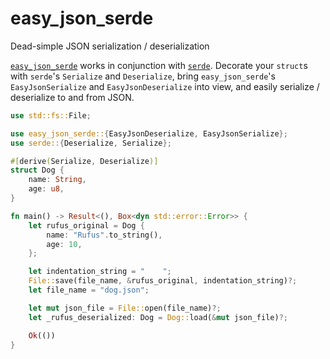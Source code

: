 # easy_json_serde

Dead-simple JSON serialization / deserialization

[`easy_json_serde`](https://crates.io/crates/easy_json_serde) works in
conjunction with [`serde`](https://crates.io/crates/serde).  Decorate your
`struct`s with `serde`'s `Serialize` and `Deserialize`, bring
`easy_json_serde`'s `EasyJsonSerialize` and `EasyJsonDeserialize` into view,
and easily serialize / deserialize to and from JSON.

```rust
use std::fs::File;

use easy_json_serde::{EasyJsonDeserialize, EasyJsonSerialize};
use serde::{Deserialize, Serialize};

#[derive(Serialize, Deserialize)]
struct Dog {
    name: String,
    age: u8,
}

fn main() -> Result<(), Box<dyn std::error::Error>> {
    let rufus_original = Dog {
        name: "Rufus".to_string(),
        age: 10,
    };

    let indentation_string = "    ";
    File::save(file_name, &rufus_original, indentation_string)?;
    let file_name = "dog.json";

    let mut json_file = File::open(file_name)?;
    let _rufus_deserialized: Dog = Dog::load(&mut json_file)?;

    Ok(())
}
```
